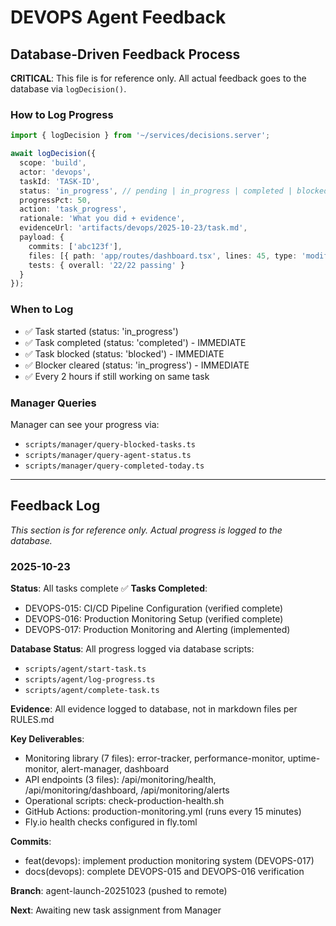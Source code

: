 # DEVOPS Agent Feedback

## Database-Driven Feedback Process

**CRITICAL**: This file is for reference only. All actual feedback goes to the database via `logDecision()`.

### How to Log Progress

```typescript
import { logDecision } from '~/services/decisions.server';

await logDecision({
  scope: 'build',
  actor: 'devops',
  taskId: 'TASK-ID',
  status: 'in_progress', // pending | in_progress | completed | blocked | cancelled
  progressPct: 50,
  action: 'task_progress',
  rationale: 'What you did + evidence',
  evidenceUrl: 'artifacts/devops/2025-10-23/task.md',
  payload: {
    commits: ['abc123f'],
    files: [{ path: 'app/routes/dashboard.tsx', lines: 45, type: 'modified' }],
    tests: { overall: '22/22 passing' }
  }
});
```

### When to Log

- ✅ Task started (status: 'in_progress')
- ✅ Task completed (status: 'completed') - IMMEDIATE
- ✅ Task blocked (status: 'blocked') - IMMEDIATE
- ✅ Blocker cleared (status: 'in_progress') - IMMEDIATE
- ✅ Every 2 hours if still working on same task

### Manager Queries

Manager can see your progress via:
- `scripts/manager/query-blocked-tasks.ts`
- `scripts/manager/query-agent-status.ts`
- `scripts/manager/query-completed-today.ts`

---

## Feedback Log

*This section is for reference only. Actual progress is logged to the database.*

### 2025-10-23

**Status**: All tasks complete ✅
**Tasks Completed**:
- DEVOPS-015: CI/CD Pipeline Configuration (verified complete)
- DEVOPS-016: Production Monitoring Setup (verified complete)
- DEVOPS-017: Production Monitoring and Alerting (implemented)

**Database Status**: All progress logged via database scripts:
- `scripts/agent/start-task.ts`
- `scripts/agent/log-progress.ts`
- `scripts/agent/complete-task.ts`

**Evidence**: All evidence logged to database, not in markdown files per RULES.md

**Key Deliverables**:
- Monitoring library (7 files): error-tracker, performance-monitor, uptime-monitor, alert-manager, dashboard
- API endpoints (3 files): /api/monitoring/health, /api/monitoring/dashboard, /api/monitoring/alerts
- Operational scripts: check-production-health.sh
- GitHub Actions: production-monitoring.yml (runs every 15 minutes)
- Fly.io health checks configured in fly.toml

**Commits**:
- feat(devops): implement production monitoring system (DEVOPS-017)
- docs(devops): complete DEVOPS-015 and DEVOPS-016 verification

**Branch**: agent-launch-20251023 (pushed to remote)

**Next**: Awaiting new task assignment from Manager
